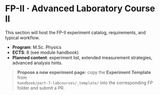 # FP-II · Advanced Laboratory Course II

This section will host the FP-II experiment catalog, requirements, and typical workflow.
- **Program**: M.Sc. Physics  
- **ECTS**: 8 (see module handbook)
- **Planned content**: experiment list, extended measurement strategies, advanced analysis hints.

> **Propose a new experiment page:** copy the **Experiment Template** from  
> `handbook/part-7-labcourses/_template/` into the corresponding FP folder and submit a PR.

